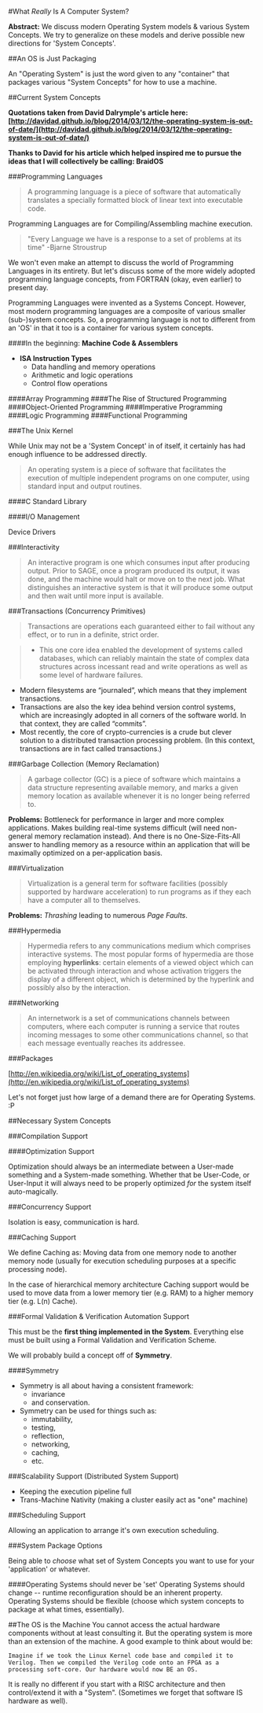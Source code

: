 #What *Really* Is A Computer System?

**Abstract:** We discuss modern Operating System models & various System Concepts. We try to generalize on these models and derive possible new directions for 'System Concepts'.

##An OS is Just Packaging

An "Operating System" is just the word given to any "container" that packages various "System Concepts" for how to use a machine.

##Current System Concepts

**Quotations taken from David Dalrymple's article here: [http://davidad.github.io/blog/2014/03/12/the-operating-system-is-out-of-date/](http://davidad.github.io/blog/2014/03/12/the-operating-system-is-out-of-date/)**

**Thanks to David for his article which helped inspired me to pursue the ideas that I will collectively be calling: BraidOS**

###Programming Languages

>A programming language is a piece of software that automatically translates a specially formatted block of linear text into executable code.

Programming Languages are for Compiling/Assembling machine execution.

>"Every Language we have is a response to a set of problems at its time" -Bjarne Stroustrup

We won't even make an attempt to discuss the world of Programming Languages in its entirety. But let's discuss some of the more widely adopted programming language concepts, from FORTRAN (okay, even earlier) to present day.

Programming Languages were invented as a Systems Concept. However, most modern programming languages are a composite of various smaller (sub-)system concepts. So, a programming language is not to different from an 'OS' in that it too is a container for various system concepts.

####In the beginning: **Machine Code & Assemblers**
	
- **ISA Instruction Types**
	- Data handling and memory operations
	- Arithmetic and logic operations
	- Control flow operations 

####Array Programming
####The Rise of Structured Programming
####Object-Oriented Programming
####Imperative Programming
####Logic Programming
####Functional Programming


###The Unix Kernel

While Unix may not be a 'System Concept' in of itself, it certainly has had enough influence to be addressed directly.

>An operating system is a piece of software that facilitates the execution of multiple independent programs on one computer, using standard input and output routines.

####C Standard Library

####I/O Management 

Device Drivers



###Interactivity

>An interactive program is one which consumes input after producing output. Prior to SAGE, once a program produced its output, it was done, and the machine would halt or move on to the next job. What distinguishes an interactive system is that it will produce some output and then wait until more input is available.

###Transactions (Concurrency Primitives)

>Transactions are operations each guaranteed either to fail without any effect, or to run in a definite, strict order.

>- This one core idea enabled the development of systems called databases, which can reliably maintain the state of complex data structures across incessant read and write operations as well as some level of hardware failures.
- Modern filesystems are “journaled”, which means that they implement transactions.
- Transactions are also the key idea behind version control systems, which are increasingly adopted in all corners of the software world. In that context, they are called “commits”.
- Most recently, the core of crypto-currencies is a crude but clever solution to a distributed transaction processing problem. (In this context, transactions are in fact called transactions.)

###Garbage Collection (Memory Reclamation)

>A garbage collector (GC) is a piece of software which maintains a data structure representing available memory, and marks a given memory location as available whenever it is no longer being referred to.

**Problems:** Bottleneck for performance in larger and more complex applications. Makes building real-time systems difficult (will need non-general memory reclamation instead). And there is no One-Size-Fits-All answer to handling memory as a resource within an application that will be maximally optimized on a per-application basis.

###Virtualization

>Virtualization is a general term for software facilities (possibly supported by hardware acceleration) to run programs as if they each have a computer all to themselves. 

**Problems:** *Thrashing* leading to numerous *Page Faults*.

###Hypermedia

>Hypermedia refers to any communications medium which comprises interactive systems. The most popular forms of hypermedia are those employing **hyperlinks**: certain elements of a viewed object which can be activated through interaction and whose activation triggers the display of a different object, which is determined by the hyperlink and possibly also by the interaction.

###Networking

>An internetwork is a set of communications channels between computers, where each computer is running a service that routes incoming messages to some other communications channel, so that each message eventually reaches its addressee.


###Packages

[http://en.wikipedia.org/wiki/List_of_operating_systems](http://en.wikipedia.org/wiki/List_of_operating_systems)

Let's not forget just how large of a demand there are for Operating Systems. :P

##Necessary System Concepts


###Compilation Support

####Optimization Support

Optimization should always be an intermediate between a User-made something and a System-made something. Whether that be User-Code, or User-Input it will always need to be properly optimized *for* the system itself auto-magically.

###Concurrency Support

Isolation is easy, communication is hard.

###Caching Support

We define Caching as: Moving data from one memory node to another memory node (usually for execution scheduling purposes at a specific processing node).

In the case of hierarchical memory architecture Caching support would be used to move data from a lower memory tier (e.g. RAM) to a higher memory tier (e.g. L(n) Cache).

###Formal Validation & Verification Automation Support

This must be the **first thing implemented in the System**. Everything else must be built using a Formal Validation and Verification Scheme.

We will probably build a concept off of **Symmetry**.

####Symmetry

- Symmetry is all about having a consistent framework: 
	- invariance 
	- and conservation.
- Symmetry can be used for things such as: 
	- immutability, 
	- testing, 
	- reflection, 
	- networking,
	- caching, 
	- etc.

###Scalability Support (Distributed System Support)

- Keeping the execution pipeline full
- Trans-Machine Nativity (making a cluster easily act as "one" machine)

###Scheduling Support

Allowing an application to arrange it's own execution scheduling.


###System Package Options

Being able to *choose* what set of System Concepts you want to use for your 'application' or whatever.

####Operating Systems should never be 'set'
Operating Systems should change -- runtime reconfiguration should be an inherent property.
Operating Systems should  be flexible (choose which system concepts to package at what times, essentially).

##The OS is the Machine
You cannot access the actual hardware components without at least consulting it.
But the operating system is more than an extension of the machine. A good example to think about would be: 

	Imagine if we took the Linux Kernel code base and compiled it to
	Verilog. Then we compiled the Verilog code onto an FPGA as a
	processing soft-core. Our hardware would now BE an OS. 

It is really no different if you start with a RISC architecture and then control/extend it with a "System". (Sometimes we forget that software IS hardware as well).



  
